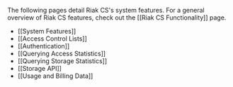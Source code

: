 The following pages detail Riak CS's system features.  For a general overview of Riak CS features, check out the [[Riak CS  Functionality]] page.

* [[System Features]]
* [[Access Control Lists]]
* [[Authentication]]
* [[Querying Access Statistics]]
* [[Querying Storage Statistics]]
* [[Storage API]]
* [[Usage and Billing Data]]